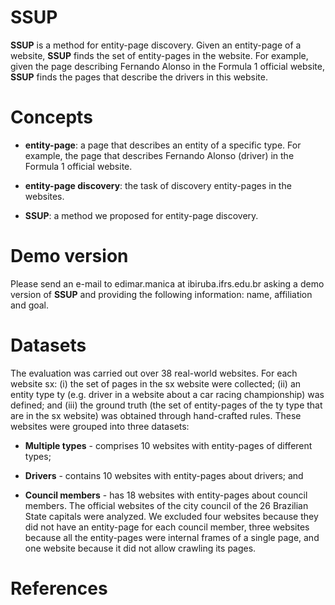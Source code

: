 # SSUP

**SSUP** is a method for entity-page discovery. Given an entity-page of a website, **SSUP** finds the set of entity-pages in the website. For example, given the page describing Fernando Alonso in the Formula 1 official website, **SSUP** finds the pages that describe the drivers in this website. 

# Concepts

- **entity-page**: a page that describes an entity of a specific type. For example, the page that describes Fernando Alonso (driver) in the Formula 1 official website.

- **entity-page discovery**: the task of discovery entity-pages in the websites.

- **SSUP**: a method we proposed for entity-page discovery.

# Demo version

Please send an e-mail to edimar.manica at ibiruba.ifrs.edu.br asking a demo version of **SSUP** and providing the following information: name, affiliation and goal.

# Datasets

The evaluation was carried out over 38 real-world websites. For each website sx: (i) the set of pages in the sx website were collected; (ii) an entity type ty (e.g. driver in a website about a car racing championship) was defined; and (iii) the ground truth (the set of entity-pages of the ty type that are in the sx website) was obtained through hand-crafted rules. These websites were grouped into three datasets:

- **Multiple types** - comprises 10 websites with entity-pages of different types;

- **Drivers** - contains 10 websites with entity-pages about drivers; and

- **Council members** - has 18 websites with entity-pages about council members. The official websites of the city council of the 26 Brazilian State capitals were analyzed. We excluded four websites because they did not have an entity-page for each council member, three websites because all the entity-pages were internal frames of a single page, and one website because it did not allow crawling its pages.

# References
